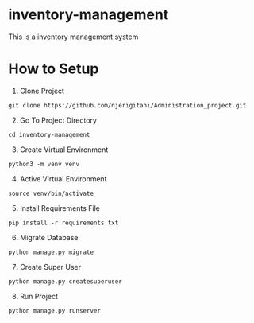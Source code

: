 # inventory-management
This is a inventory management system

# How to Setup
1. Clone Project
```
git clone https://github.com/njerigitahi/Administration_project.git
```

2. Go To Project Directory
```
cd inventory-management
```
3. Create Virtual Environment
```
python3 -m venv venv
```
4. Active Virtual Environment
```
source venv/bin/activate
```
5. Install Requirements File
```
pip install -r requirements.txt
```
6. Migrate Database
```
python manage.py migrate
```
7. Create Super User
```
python manage.py createsuperuser
```
8. Run Project
```
python manage.py runserver
```
